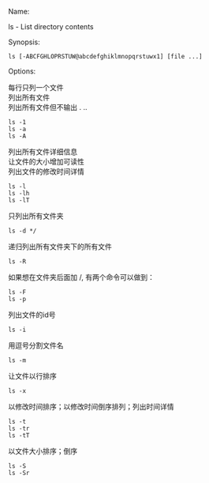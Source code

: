 Name:

ls - List directory contents

Synopsis:

    ls [-ABCFGHLOPRSTUW@abcdefghiklmnopqrstuwx1] [file ...]


Options:

每行只列一个文件  
列出所有文件  
列出所有文件但不输出 . ..  

    ls -1
    ls -a
    ls -A


列出所有文件详细信息  
让文件的大小增加可读性  
列出文件的修改时间详情  

    ls -l
    ls -lh
    ls -lT


只列出所有文件夹

    ls -d */


递归列出所有文件夹下的所有文件

    ls -R


如果想在文件夹后面加 /, 有两个命令可以做到：

    ls -F
    ls -p


列出文件的id号

    ls -i


用逗号分割文件名

    ls -m


让文件以行排序

    ls -x


以修改时间排序；以修改时间倒序排列；列出时间详情

    ls -t
    ls -tr
    ls -tT


以文件大小排序；倒序

    ls -S
    ls -Sr

